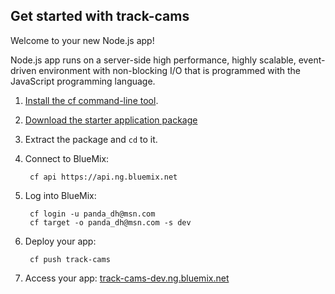 Get started with track-cams
-----------------------------------
Welcome to your new Node.js app!

Node.js app runs on a server-side high performance, highly scalable, event-driven environment with non-blocking I/O that is programmed with the JavaScript programming language.

1. [Install the cf command-line tool](https://www.ng.bluemix.net/docs/redirect.jsp?name=cf-instructions).
2. [Download the starter application package](https://ace.ng.bluemix.net:443/rest/../rest/apps/3e76c582-3109-42e7-bcc6-586a837dc704/starter-download)
3. Extract the package and `cd` to it.
4. Connect to BlueMix:

		cf api https://api.ng.bluemix.net

5. Log into BlueMix:

		cf login -u panda_dh@msn.com
		cf target -o panda_dh@msn.com -s dev

6. Deploy your app:

		cf push track-cams

7. Access your app: [track-cams-dev.ng.bluemix.net](//track-cams-dev.ng.bluemix.net)

